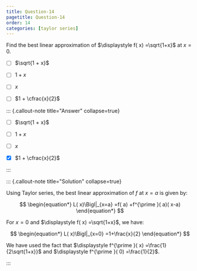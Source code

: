 ```yaml
---
title: Question-14
pagetitle: Question-14
order: 14
categories: [taylor series]
---
```


Find the best linear approximation of $\displaystyle f( x) =\sqrt{1+x}$ at $\displaystyle x=0$.

- [ ] $\sqrt{1 + x}$

  

- [ ] $1 + x$

  

- [ ] $x$

  

- [ ] $1 + \cfrac{x}{2}$

::: {.callout-note title="Answer" collapse=true}

- [ ] $\sqrt{1 + x}$

  

- [ ] $1 + x$

  

- [ ] $x$

  

- [x] $1 + \cfrac{x}{2}$

:::

::: {.callout-note title="Solution" collapse=true}

Using Taylor series, the best linear approximation of $\displaystyle f$ at $\displaystyle x=a$ is given by:

$$
\begin{equation*}
L( x)\Bigl|_{x=a} =f( a) +f^{\prime }( a)( x-a)
\end{equation*}
$$

For $\displaystyle x=0$ and $\displaystyle f( x) =\sqrt{1+x}$, we have:

$$
\begin{equation*}
L( x)\Bigl|_{x=0} =1+\frac{x}{2}
\end{equation*}
$$

We have used the fact that $\displaystyle f^{\prime }( x) =\frac{1}{2\sqrt{1+x}}$ and $\displaystyle f^{\prime }( 0) =\frac{1}{2}$.

:::